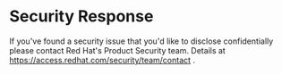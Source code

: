 # Security Response

If you've found a security issue that you'd like to disclose confidentially please contact Red Hat's Product Security team. 
Details at https://access.redhat.com/security/team/contact .
